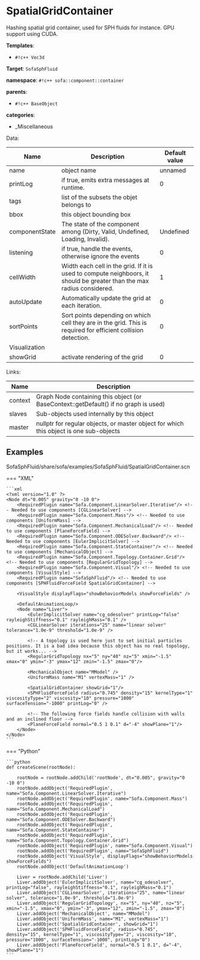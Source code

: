 # SpatialGridContainer

Hashing spatial grid container, used for SPH fluids for instance.
GPU support using CUDA.


__Templates__:

- `#!c++ Vec3d`

__Target__: `SofaSphFluid`

__namespace__: `#!c++ sofa::component::container`

__parents__: 

- `#!c++ BaseObject`

__categories__: 

- _Miscellaneous

Data: 

<table>
<thead>
    <tr>
        <th>Name</th>
        <th>Description</th>
        <th>Default value</th>
    </tr>
</thead>
<tbody>
	<tr>
		<td>name</td>
		<td>
object name
</td>
		<td>unnamed</td>
	</tr>
	<tr>
		<td>printLog</td>
		<td>
if true, emits extra messages at runtime.
</td>
		<td>0</td>
	</tr>
	<tr>
		<td>tags</td>
		<td>
list of the subsets the objet belongs to
</td>
		<td></td>
	</tr>
	<tr>
		<td>bbox</td>
		<td>
this object bounding box
</td>
		<td></td>
	</tr>
	<tr>
		<td>componentState</td>
		<td>
The state of the component among (Dirty, Valid, Undefined, Loading, Invalid).
</td>
		<td>Undefined</td>
	</tr>
	<tr>
		<td>listening</td>
		<td>
if true, handle the events, otherwise ignore the events
</td>
		<td>0</td>
	</tr>
	<tr>
		<td>cellWidth</td>
		<td>
Width each cell in the grid. If it is used to compute neighboors, it should be greater than the max radius considered.
</td>
		<td>1</td>
	</tr>
	<tr>
		<td>autoUpdate</td>
		<td>
Automatically update the grid at each iteration.
</td>
		<td>0</td>
	</tr>
	<tr>
		<td>sortPoints</td>
		<td>
Sort points depending on which cell they are in the grid. This is required for efficient collision detection.
</td>
		<td>0</td>
	</tr>
	<tr>
		<td colspan="3">Visualization</td>
	</tr>
	<tr>
		<td>showGrid</td>
		<td>
activate rendering of the grid
</td>
		<td>0</td>
	</tr>

</tbody>
</table>

Links: 

| Name | Description |
| ---- | ----------- |
|context|Graph Node containing this object (or BaseContext::getDefault() if no graph is used)|
|slaves|Sub-objects used internally by this object|
|master|nullptr for regular objects, or master object for which this object is one sub-objects|



## Examples

SofaSphFluid/share/sofa/examples/SofaSphFluid/SpatialGridContainer.scn

=== "XML"

    ```xml
    <?xml version="1.0" ?>
    <Node dt="0.005" gravity="0 -10 0">
        <RequiredPlugin name="Sofa.Component.LinearSolver.Iterative"/> <!-- Needed to use components [CGLinearSolver] -->
        <RequiredPlugin name="Sofa.Component.Mass"/> <!-- Needed to use components [UniformMass] -->
        <RequiredPlugin name="Sofa.Component.MechanicalLoad"/> <!-- Needed to use components [PlaneForceField] -->
        <RequiredPlugin name="Sofa.Component.ODESolver.Backward"/> <!-- Needed to use components [EulerImplicitSolver] -->
        <RequiredPlugin name="Sofa.Component.StateContainer"/> <!-- Needed to use components [MechanicalObject] -->
        <RequiredPlugin name="Sofa.Component.Topology.Container.Grid"/> <!-- Needed to use components [RegularGridTopology] -->
        <RequiredPlugin name="Sofa.Component.Visual"/> <!-- Needed to use components [VisualStyle] -->
        <RequiredPlugin name="SofaSphFluid"/> <!-- Needed to use components [SPHFluidForceField SpatialGridContainer] -->
    
        <VisualStyle displayFlags="showBehaviorModels showForceFields" />
    
        <DefaultAnimationLoop/>
        <Node name="Liver">
            <EulerImplicitSolver name="cg_odesolver" printLog="false"  rayleighStiffness="0.1" rayleighMass="0.1" />
            <CGLinearSolver iterations="25" name="linear solver" tolerance="1.0e-9" threshold="1.0e-9" />
            
            <!-- A topology is used here just to set initial particles positions. It is a bad idea because this object has no real topology, but it works... -->
            <RegularGridTopology nx="5" ny="40" nz="5" xmin="-1.5" xmax="0" ymin="-3" ymax="12" zmin="-1.5" zmax="0"/>
            
            <MechanicalObject name="MModel" />
            <UniformMass name="M1" vertexMass="1" />
            
            <SpatialGridContainer showGrid="1"/>
            <SPHFluidForceField radius="0.745" density="15" kernelType="1" viscosityType="2" viscosity="10" pressure="1000" surfaceTension="-1000" printLog="0" />
            
            <!-- The following force fields handle collision with walls and an inclined floor -->
            <PlaneForceField normal="0.5 1 0.1" d="-4" showPlane="1"/>        
        </Node>
    </Node>
    ```

=== "Python"

    ```python
    def createScene(rootNode):

        rootNode = rootNode.addChild('rootNode', dt="0.005", gravity="0 -10 0")
        rootNode.addObject('RequiredPlugin', name="Sofa.Component.LinearSolver.Iterative")
        rootNode.addObject('RequiredPlugin', name="Sofa.Component.Mass")
        rootNode.addObject('RequiredPlugin', name="Sofa.Component.MechanicalLoad")
        rootNode.addObject('RequiredPlugin', name="Sofa.Component.ODESolver.Backward")
        rootNode.addObject('RequiredPlugin', name="Sofa.Component.StateContainer")
        rootNode.addObject('RequiredPlugin', name="Sofa.Component.Topology.Container.Grid")
        rootNode.addObject('RequiredPlugin', name="Sofa.Component.Visual")
        rootNode.addObject('RequiredPlugin', name="SofaSphFluid")
        rootNode.addObject('VisualStyle', displayFlags="showBehaviorModels showForceFields")
        rootNode.addObject('DefaultAnimationLoop')

        Liver = rootNode.addChild('Liver')
        Liver.addObject('EulerImplicitSolver', name="cg_odesolver", printLog="false", rayleighStiffness="0.1", rayleighMass="0.1")
        Liver.addObject('CGLinearSolver', iterations="25", name="linear solver", tolerance="1.0e-9", threshold="1.0e-9")
        Liver.addObject('RegularGridTopology', nx="5", ny="40", nz="5", xmin="-1.5", xmax="0", ymin="-3", ymax="12", zmin="-1.5", zmax="0")
        Liver.addObject('MechanicalObject', name="MModel")
        Liver.addObject('UniformMass', name="M1", vertexMass="1")
        Liver.addObject('SpatialGridContainer', showGrid="1")
        Liver.addObject('SPHFluidForceField', radius="0.745", density="15", kernelType="1", viscosityType="2", viscosity="10", pressure="1000", surfaceTension="-1000", printLog="0")
        Liver.addObject('PlaneForceField', normal="0.5 1 0.1", d="-4", showPlane="1")
    ```


